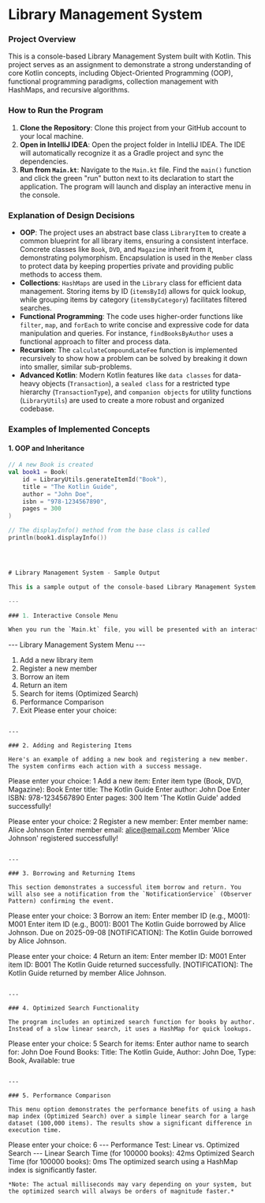 # Library Management System

### Project Overview
This is a console-based Library Management System built with Kotlin. 
This project serves as an assignment to demonstrate a strong understanding of core Kotlin concepts,
including Object-Oriented Programming (OOP), functional programming paradigms, collection management with HashMaps, and recursive algorithms.

### How to Run the Program

1.  **Clone the Repository**: Clone this project from your GitHub account to your local machine.
2.  **Open in IntelliJ IDEA**: Open the project folder in IntelliJ IDEA. The IDE will automatically recognize it as a Gradle project and sync the dependencies.
3.  **Run from `Main.kt`**: Navigate to the `Main.kt` file. Find the `main()` function and click the green "run" button next to its declaration to start the application. The program will launch and display an interactive menu in the console.


### Explanation of Design Decisions

* **OOP**: The project uses an abstract base class `LibraryItem` to create a common blueprint for all library items, ensuring a consistent interface. Concrete classes like `Book`, `DVD`, and `Magazine` inherit from it, demonstrating polymorphism. Encapsulation is used in the `Member` class to protect data by keeping properties private and providing public methods to access them.
* **Collections**: `HashMaps` are used in the `Library` class for efficient data management. Storing items by ID (`itemsById`) allows for quick lookup, while grouping items by category (`itemsByCategory`) facilitates filtered searches.
* **Functional Programming**: The code uses higher-order functions like `filter`, `map`, and `forEach` to write concise and expressive code for data manipulation and queries. For instance, `findBooksByAuthor` uses a functional approach to filter and process data.
* **Recursion**: The `calculateCompoundLateFee` function is implemented recursively to show how a problem can be solved by breaking it down into smaller, similar sub-problems.
* **Advanced Kotlin**: Modern Kotlin features like `data classes` for data-heavy objects (`Transaction`), a `sealed class` for a restricted type hierarchy (`TransactionType`), and `companion objects` for utility functions (`LibraryUtils`) are used to create a more robust and organized codebase.



### Examples of Implemented Concepts

#### **1. OOP and Inheritance**
```kotlin
// A new Book is created
val book1 = Book(
    id = LibraryUtils.generateItemId("Book"),
    title = "The Kotlin Guide",
    author = "John Doe",
    isbn = "978-1234567890",
    pages = 300
)

// The displayInfo() method from the base class is called
println(book1.displayInfo())




# Library Management System - Sample Output

This is a sample output of the console-based Library Management System, showcasing its core functionalities, including item management, member transactions, and a performance test.

---

### 1. Interactive Console Menu

When you run the `Main.kt` file, you will be presented with an interactive menu. You can enter a number to perform a specific action.

```

\--- Library Management System Menu ---

1.  Add a new library item
2.  Register a new member
3.  Borrow an item
4.  Return an item
5.  Search for items (Optimized Search)
6.  Performance Comparison
7.  Exit
    Please enter your choice:

<!-- end list -->

```

---

### 2. Adding and Registering Items

Here's an example of adding a new book and registering a new member. The system confirms each action with a success message.

```

Please enter your choice: 1
Add a new item:
Enter item type (Book, DVD, Magazine): Book
Enter title: The Kotlin Guide
Enter author: John Doe
Enter ISBN: 978-1234567890
Enter pages: 300
Item 'The Kotlin Guide' added successfully\!

Please enter your choice: 2
Register a new member:
Enter member name: Alice Johnson
Enter member email: alice@email.com
Member 'Alice Johnson' registered successfully\!

```

---

### 3. Borrowing and Returning Items

This section demonstrates a successful item borrow and return. You will also see a notification from the `NotificationService` (Observer Pattern) confirming the event.

```

Please enter your choice: 3
Borrow an item:
Enter member ID (e.g., M001): M001
Enter item ID (e.g., B001): B001
The Kotlin Guide borrowed by Alice Johnson. Due on 2025-09-08
[NOTIFICATION]: The Kotlin Guide borrowed by Alice Johnson.

Please enter your choice: 4
Return an item:
Enter member ID: M001
Enter item ID: B001
The Kotlin Guide returned successfully.
[NOTIFICATION]: The Kotlin Guide returned by member Alice Johnson.

```

---

### 4. Optimized Search Functionality

The program includes an optimized search function for books by author. Instead of a slow linear search, it uses a HashMap for quick lookups.

```

Please enter your choice: 5
Search for items:
Enter author name to search for: John Doe
Found Books:
Title: The Kotlin Guide, Author: John Doe, Type: Book, Available: true

```

---

### 5. Performance Comparison

This menu option demonstrates the performance benefits of using a hash map index (Optimized Search) over a simple linear search for a large dataset (100,000 items). The results show a significant difference in execution time.

```

Please enter your choice: 6
\--- Performance Test: Linear vs. Optimized Search ---
Linear Search Time (for 100000 books): 42ms
Optimized Search Time (for 100000 books): 0ms
The optimized search using a HashMap index is significantly faster.

```
*Note: The actual milliseconds may vary depending on your system, but the optimized search will always be orders of magnitude faster.*
```
